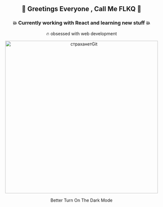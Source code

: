  ## <p align="center">👋 Greetings Everyone , Call Me FLKQ 👋</p>

### <p align="center"> 💥 Currently working with React and learning new stuff 💥</p>

<p align="center">🔥 obsessed with web development</p>

<p align="center">
 <a data-flickr-embed="true" href="https://www.flickr.com/photos/191267681@N07/51068690192/in/dateposted-public/" title="страханетGit"><img src="https://live.staticflickr.com/65535/51068690192_a11fe8487b.jpg" width="500" height="500" alt="страханетGit" background="yellow"></a>
</p>
<p align="center">Better Turn On The Dark Mode </p>








